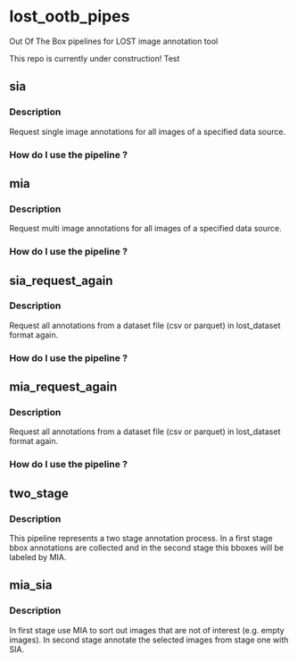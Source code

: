 # lost_ootb_pipes
Out Of The Box pipelines for LOST image annotation tool

This repo is currently under construction!
Test
## sia
### Description
Request single image annotations for all images of a specified data source.
### How do I use the pipeline ?
## mia
### Description
Request multi image annotations for all images of a specified data source.
### How do I use the pipeline ?
## sia_request_again
### Description
Request all annotations from a dataset file (csv or parquet) in lost_dataset format again.
### How do I use the pipeline ?

## mia_request_again
### Description
Request all annotations from a dataset file (csv or parquet) in lost_dataset format again.
### How do I use the pipeline ?

## two_stage
### Description
This pipeline represents a two stage annotation process. In a first stage bbox annotations are collected and in the second stage this bboxes will be labeled by MIA.

## mia_sia
### Description
In first stage use MIA to sort out images that are not of interest (e.g. empty images).
In second stage annotate the selected images from stage one with SIA.